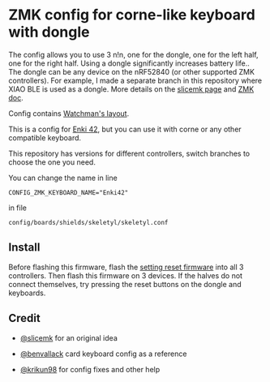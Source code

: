 # ZMK config for corne-like keyboard with dongle

The config allows you to use 3 n!n, one for the dongle, one for the left half, one for the right half. Using a dongle significantly increases battery life.. The dongle can be any device on the nRF52840 (or other supported ZMK controllers). For example, I made a separate branch in this repository where XIAO BLE is used as a dongle. More details on the [slicemk page](https://www.slicemk.com/pages/split-dongle) and [ZMK doc](https://zmk.dev/docs/development/hardware-integration/dongle#adding-a-dongle).

Config contains [Watchman's layout](https://github.com/aroum/Watchman-layouts).

This is a config for [Enki 42](https://www.reddit.com/r/ErgoMechKeyboards/comments/qeq2qg/enki42_slim_ergo_keyboard/), but you can use it with corne or any other compatible keyboard.

This repository has versions for different controllers, switch branches to choose the one you need.

You can change the name in line
```
CONFIG_ZMK_KEYBOARD_NAME="Enki42"
```
in file
```
config/boards/shields/skeletyl/skeletyl.conf
```
## Install

Before flashing this firmware, flash the [setting reset firmware](https://zmk.dev/docs/troubleshooting#split-keyboard-halves-unable-to-pair) into all 3 controllers. Then flash this firmware on 3 devices. If the halves do not connect themselves, try pressing the reset buttons on the dongle and keyboards.

## Credit

* [@slicemk](https://github.com/slicemk) for an original idea
 
* [@benvallack](https://github.com/benvallack/zmk-config-card) card keyboard config as a reference 

* [@krikun98](https://github.com/krikun98/) for config fixes and other help
